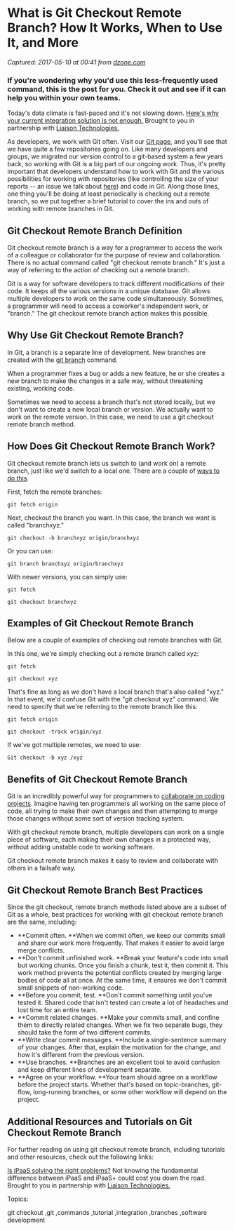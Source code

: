 # What is Git Checkout Remote Branch? How It Works, When to Use It, and More

_Captured: 2017-05-10 at 00:41 from [dzone.com](https://dzone.com/articles/what-is-git-checkout-remote-branch-how-it-works-wh?edition=298034&utm_source=Daily%20Digest&utm_medium=email&utm_campaign=dd%202017-05-09)_

### If you're wondering why you'd use this less-frequently used command, this is the post for you. Check it out and see if it can help you within your own teams.

Today's data climate is fast-paced and it's not slowing down. [Here's why your current integration solution is not enough.](https://dzone.com/go?i=188126&u=https%3A%2F%2Fwww.liaison.com%2Fresources%2Fdata-inspired-future-e-guide%2F%3Futm_campaign%3DDZONE%26utm_medium%3DE-guide%25252520-%25252520Data-Inspired%25252520Future%26utm_source%3DDZONE) Brought to you in partnership with [Liaison Technologies.](https://dzone.com/go?i=188126&u=https%3A%2F%2Fwww.liaison.com%2Fresources%2Fdata-inspired-future-e-guide%2F%3Futm_campaign%3DDZONE%26utm_medium%3DE-guide%25252520-%25252520Data-Inspired%25252520Future%26utm_source%3DDZONE)

As developers, we work with Git often. Visit our [Git page](https://github.com/stackify), and you'll see that we have quite a few repositories going on. Like many developers and groups, we migrated our version control to a git-based system a few years back, so working with Git is a big part of our ongoing work. Thus, it's pretty important that developers understand how to work with Git and the various possibilities for working with repositories (like controlling the size of your reports -- an issue we talk about [here](https://stackify.com/the-seven-stages-of-grief-git-repo-maintenance-and-preventative-medicine/)) and code in Git. Along those lines, one thing you'll be doing at least periodically is checking out a remote branch, so we put together a brief tutorial to cover the ins and outs of working with remote branches in Git.

## Git Checkout Remote Branch Definition

Git checkout remote branch is a way for a programmer to access the work of a colleague or collaborator for the purpose of review and collaboration. There is no actual command called "git checkout remote branch." It's just a way of referring to the action of checking out a remote branch.

Git is a way for software developers to track different modifications of their code. It keeps all the various versions in a unique database. Git allows multiple developers to work on the same code simultaneously. Sometimes, a programmer will need to access a coworker's independent work, or "branch." The git checkout remote branch action makes this possible.

## Why Use Git Checkout Remote Branch?

In Git, a branch is a separate line of development. New branches are created with the [git branch](https://www.digitalocean.com/community/tutorials/how-to-use-git-branches) command.

When a programmer fixes a bug or adds a new feature, he or she creates a new branch to make the changes in a safe way, without threatening existing, working code.

Sometimes we need to access a branch that's not stored locally, but we don't want to create a new local branch or version. We actually want to work on the remote version. In this case, we need to use a git checkout remote branch method.

## How Does Git Checkout Remote Branch Work?

Git checkout remote branch lets us switch to (and work on) a remote branch, just like we'd switch to a local one. There are a couple of [ways to do this](https://makandracards.com/makandra/521-check-out-a-remote-branch-in-git).

First, fetch the remote branches:

`git fetch origin`

Next, checkout the branch you want. In this case, the branch we want is called "branchxyz."

`git checkout -b branchxyz origin/branchxyz`

Or you can use:

`git branch branchxyz origin/branchxyz`

With newer versions, you can simply use:

`git fetch`

`git checkout branchxyz`

## Examples of Git Checkout Remote Branch

Below are a couple of examples of checking out remote branches with Git.

In this one, we're simply checking out a remote branch called xyz:

`git fetch`

`git checkout xyz`

That's fine as long as we don't have a local branch that's also called "xyz." In that event, we'd confuse Git with the "git checkout xyz" command. We need to specify that we're referring to the remote branch like this:

`git fetch origin`

`git checkout -track origin/xyz`

If we've got multiple remotes, we need to use:

`Git checkout -b xyz /xyz`

## Benefits of Git Checkout Remote Branch

Git is an incredibly powerful way for programmers to [collaborate on coding projects](https://rogerdudler.github.io/git-guide/). Imagine having ten programmers all working on the same piece of code, all trying to make their own changes and then attempting to merge those changes without some sort of version tracking system.

With git checkout remote branch, multiple developers can work on a single piece of software, each making their own changes in a protected way, without adding unstable code to working software.

Git checkout remote branch makes it easy to review and collaborate with others in a failsafe way.

## Git Checkout Remote Branch Best Practices

Since the git checkout, remote branch methods listed above are a subset of Git as a whole, best practices for working with git checkout remote branch are the same, including:

  * **Commit often. **When we commit often, we keep our commits small and share our work more frequently. That makes it easier to avoid large merge conflicts.
  * **Don't commit unfinished work. **Break your feature's code into small but working chunks. Once you finish a chunk, test it, then commit it. This work method prevents the potential conflicts created by merging large bodies of code all at once. At the same time, it ensures we don't commit small snippets of non-working code.
  * **Before you commit, test. **Don't commit something until you've tested it. Shared code that isn't tested can create a lot of headaches and lost time for an entire team.
  * **Commit related changes. **Make your commits small, and confine them to directly related changes. When we fix two separate bugs, they should take the form of two different commits.
  * **Write clear commit messages. **Include a single-sentence summary of your changes. After that, explain the motivation for the change, and how it's different from the previous version.
  * **Use branches. **Branches are an excellent tool to avoid confusion and keep different lines of development separate.
  * **Agree on your workflow. **Your team should agree on a workflow before the project starts. Whether that's based on topic-branches, git-flow, long-running branches, or some other workflow will depend on the project.

## Additional Resources and Tutorials on Git Checkout Remote Branch

For further reading on using git checkout remote branch, including tutorials and other resources, check out the following links:

[Is iPaaS solving the right problems?](https://dzone.com/go?i=171134&u=https%3A%2F%2Fwww.liaison.com%2Fresources%2Fipaas-vs-ipaas-plus-e-guide%2F%3Futm_campaign%3DDZONE%26utm_source%3DDZONE%26utm_medium%3DeGuide%252520-%252520iPaaS%252520vs%252520iPaaS%252520%252520) Not knowing the fundamental difference between iPaaS and iPaaS+ could cost you down the road. Brought to you in partnership with [Liaison Technologies.](https://dzone.com/go?i=171134&u=https%3A%2F%2Fwww.liaison.com%2Fresources%2Fipaas-vs-ipaas-plus-e-guide%2F%3Futm_campaign%3DDZONE%26utm_source%3DDZONE%26utm_medium%3DeGuide%252520-%252520iPaaS%252520vs%252520iPaaS%252520%252520)

Topics:

git checkout ,git ,commands ,tutorial ,integration ,branches ,software development
